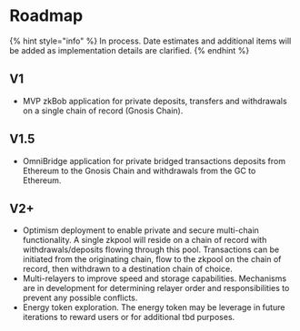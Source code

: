 # Roadmap

{% hint style="info" %}
In process. Date estimates and additional items will be added as implementation details are clarified.
{% endhint %}

## V1

* MVP zkBob application for private deposits, transfers and withdrawals on a single chain of record (Gnosis Chain).

## V1.5

* OmniBridge application for private bridged transactions deposits from Ethereum to the Gnosis Chain and withdrawals from the GC to Ethereum.

## V2+

* Optimism deployment to enable private and secure multi-chain functionality. A single zkpool will reside on a chain of record with withdrawals/deposits flowing through this pool. Transactions can be initiated from the originating chain, flow to the zkpool on the chain of record, then withdrawn to a destination chain of choice.
* Multi-relayers to improve speed and storage capabilities. Mechanisms are in development for determining relayer order and responsibilities to prevent any possible conflicts.&#x20;
* Energy token exploration. The energy token may be leverage in future iterations to reward users or for additional tbd purposes.
